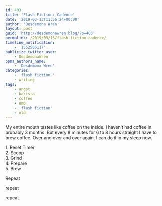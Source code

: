 ```yaml
---
id: 403
title: 'Flash Fiction: Cadence'
date: '2019-03-13T11:56:24+00:00'
author: 'Desdemona Wren'
layout: post
guid: 'http://desdemonawren.blog/?p=403'
permalink: /2019/03/13/flash-fiction-cadence/
timeline_notification:
    - '1552506117'
publicize_twitter_user:
    - DesdemonaWren
ppma_authors_name:
    - 'Desdemona Wren'
categories:
    - 'flash fiction.'
    - writing
tags:
    - angst
    - barista
    - coffee
    - emo
    - 'flash fiction'
    - old
---
```


My entire mouth tastes like coffee on the inside. I haven’t had coffee in probably 3 months. But every 8 minutes for 6 to 8 hours straight I have to brew coffee. Over and over and over again. I can do it in my sleep now.

1\. Reset Timer  
2\. Scoop  
3\. Grind  
4\. Prepare  
5\. Brew

Repeat

 repeat

 repeat